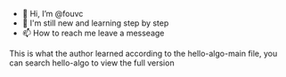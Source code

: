 - 👋 Hi, I’m @fouvc
- 💞️ I'm still new and learning step by step
- 📫 How to reach me leave a messeage


This is what the author learned according to the hello-algo-main file, 
you can search hello-algo to view the full version

